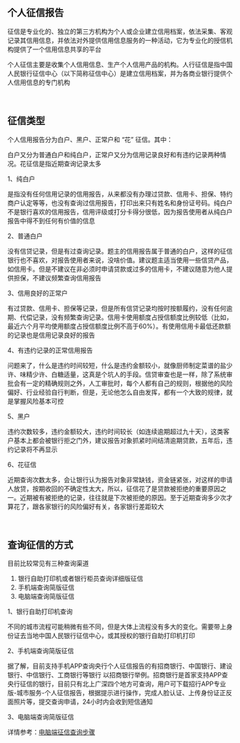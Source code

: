 ## 个人征信报告

征信是专业化的、独立的第三方机构为个人或企业建立信用档案，依法采集、客观记录其信用信息，并依法对外提供信用信息服务的一种活动，它为专业化的授信机构提供了一个信用信息共享的平台

个人征信主要是收集个人信用信息、生产个人信用产品的机构。人行征信是指中国人民银行征信中心（以下简称征信中心）是建立信用档案，并为各商业银行提供个人信用信息的专门机构

<br/>

## 征信类型

个人信用报告分为白户、黑户、正常户和 “花” 征信。其中：

白户又分为普通白户和纯白户，正常户又分为信用记录良好和有违约记录两种情况。花征信是指近期查询记录太多

1、纯白户

是指没有任何信用记录的信用报告，从来都没有办理过贷款、信用卡、担保、特约商户认定等等，也没有查询过信用报告，打印出来只有姓名和身份证号码。纯白户不是银行喜欢的信用报告，信用评级或打分卡得分很低，因为报告使用者从纯白户报告中得不到任何有价值的信息

2、普通白户

没有信贷记录，但是有过查询记录。题主的信用报告属于普通的白户，这样的征信银行也不喜欢，对报告使用者来说，没啥价值。建议题主适当使用一些信贷产品，如信用卡。但是不建议在非必须时申请贷款或过多的信用卡，不建议随意为他人提供担保，不建议频繁查询信用报告

3、信用良好的正常户

有过贷款、信用卡、担保等记录，但是所有信贷记录均按时按额履约，没有任何逾期、代偿记录，没有频繁查询记录。信用卡使用额度占授信额度比例较低（比如，最近六个月平均使用额度占授信额度比例不高于60%）。有使用信用卡最低还款额的记录也是信用记录良好的报告

4、有违约记录的正常信用报告

问题来了，什么是违约时间较短，什么是违约金额较小，就像厨师制定菜谱的盐少许、味精少许、白糖适量，这真是个坑人的手段。信贷审查也是一样，除了系统审批会有一定的精确规则之外，人工审批时，每个人都有自己的规则，根据他的风险偏好、行业经验自行判断，但是，无论他怎么自由发挥，都有一个大致的规律，就是掌握风险基本可控

5、黑户

违约次数较多，违约金额较大，违约时间较长（如连续逾期超过九十天），这类客户基本上都会被银行拒之门外，建议报告对象抓紧时间结清逾期贷款，五年后，违约记录将不再显示

6、花征信

近期查询次数太多，会让银行认为报告对象非常缺钱，资金链紧张，对这样的申请人放贷，按期收回的不确定性太大，所以，征信花了是贷款被拒绝的重要原因之一。近期被有被拒绝的记录，往往就是下次被拒绝的原因。至于近期查询多少次才算花了，跟各家银行的风险偏好有关，各家银行差距较大

<br/>

## 查询征信的方式

目前比较常见有三种查询渠道

1. 银行自助打印机或者银行柜员查询详细版征信
2. 手机端查询简版征信
3. 电脑端查询简版征信

1、银行自助打印机查询

不同的城市流程可能稍微有些不同，但是大体上流程没有多大的变化。需要带上身份证去当地中国人民银行征信中心，或其授权的银行自助打印机打印

2、手机端查询简版征信

据了解，目前支持手机APP查询央行个人征信报告的有招商银行、中国银行、建设银行、中信银行、工商银行等银行
以招商银行举例。招商银行是首家支持APP查央行征信的银行，目前只有北上广深四个地方可查询，用户可下载招行APP专业版-城市服务-个人征信报告，根据提示进行操作，完成人脸认证、上传身份证正反面照片等，提交查询申请，24小时内会收到短信通知

3、电脑端查询简版征信

详情参考：[电脑端征信查询步骤](https://baijiahao.baidu.com/s?id=1552342821256743&wfr=spider&for=pc)
